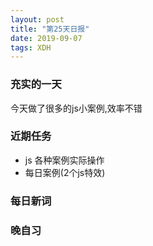```yaml
---
layout: post
title: "第25天日报"
date: 2019-09-07
tags: XDH  
---
```


### 充实的一天
今天做了很多的js小案例,效率不错

### 近期任务

- js 各种案例实际操作
- 每日案例(2个js特效)  

### 每日新词


### 晚自习
